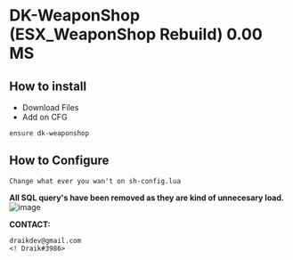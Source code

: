 # DK-WeaponShop (ESX_WeaponShop Rebuild) 0.00 MS
## How to install

- Download Files
- Add on CFG
```
ensure dk-weaponshop
```
## How to Configure
```
Change what ever you wan't on sh-config.lua
```

**All SQL query's have been removed as they are kind of unnecesary load.**
![image](https://user-images.githubusercontent.com/63227447/150615907-e22ba8d2-c575-42e1-87c0-4561629f8bc3.png)

**CONTACT:**
```
draikdev@gmail.com
<! Draik#3986>
```
